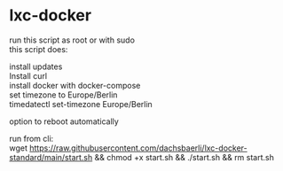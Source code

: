 # lxc-docker

run this script as root or with sudo  
this script does:  
  
install updates  
Install curl  
install docker with docker-compose  
set timezone to Europe/Berlin  
timedatectl set-timezone Europe/Berlin  
  
option to reboot automatically  

run from cli:  
wget https://raw.githubusercontent.com/dachsbaerli/lxc-docker-standard/main/start.sh && chmod +x start.sh && ./start.sh && rm start.sh
